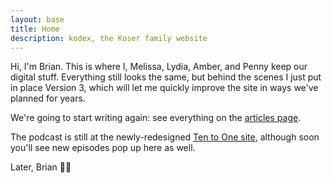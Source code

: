 ```yaml
---
layout: base
title: Home
description: kodex, the Koser family website
---
```

Hi, I'm Brian. This is where I, Melissa, Lydia, Amber, and Penny keep our digital stuff. Everything still looks the same, but behind the scenes I just put in place Version 3, which will let me quickly improve the site in ways we've planned for years.

We're going to start writing again: see everything on the [articles page](/articles).

The podcast is still at the newly-redesigned [Ten to One site](https://tto.koser.us), although soon you'll see new episodes pop up here as well.

Later,
Brian 🖖🤘